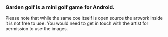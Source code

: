 ### Garden golf is a mini golf game for Android.

Please note that while the same coe itself is open source the artwork inside it is not free to use. You would need to get in touch with the artist for permission to use the images.

